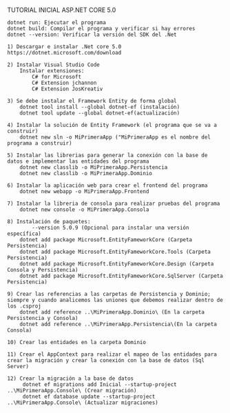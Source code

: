 TUTORIAL INICIAL ASP.NET CORE 5.0

    dotnet run: Ejecutar el programa
    dotnet build: Compilar el programa y verificar si hay errores
    dotnet --version: Verificar la versión del SDK del .Net

    1) Descargar e instalar .Net core 5.0 https://dotnet.microsoft.com/download

    2) Instalar Visual Studio Code
        Instalar extensiones:
            C# for Microsoft
            C# Extension jchannon
            C# Extension JosKreativ

    3) Se debe instalar el Framework Entity de forma global
        dotnet tool install --global dotnet-ef (instalación)
        dotnet tool update --global dotnet-ef(actualización)

    4) Instalar la solución de Entity Framework (el programa que se va a construir)
        dotnet new sln -o MiPrimeraApp ("MiPrimeraApp es el nombre del programa a construir)

    5) Instalar las librerias para generar la conexión con la base de datos e implementar las entidades del programa
        dotnet new classlib -o MiPrimeraApp.Persistencia
        dotnet new classlib -o MiPrimeraApp.Dominio

    6) Instalar la aplicación web para crear el frontend del programa
        dotnet new webapp -o MiPrimeraApp.Frontend

    7) Instalar la libreria de consola para realizar pruebas del programa
        dotnet new console -o MiPrimeraApp.Consola
    
    8) Instalación de paquetes:
            --version 5.0.9 (Opcional para instalar una versión específica)
        dotnet add package Microsoft.EntityFameworkCore (Carpeta Persistencia)
        dotnet add package Microsoft.EntityFameworkCore.Tools (Carpeta Persistencia)
        dotnet add package Microsoft.EntityFameworkCore.Design (Carpeta Consola y Persistencia)
        dotnet add package Microsoft.EntityFameworkCore.SqlServer (Carpeta Persistencia)
    
    9) Crear las referencias a las carpetas de Persistencia y Dominio; siempre y cuando analicemos las uniones que debemos realizar dentro de los .csproj
        dotnet add reference ..\MiPrimeraApp.Dominio\ (En la carpeta Persistencia y Consola)
        dotnet add reference ..\MiPrimeraApp.Persistencia\(En la carpeta Consola)

    10) Crear las entidades en la carpeta Dominio

    11) Crear el AppContext para realizar el mapeo de las entidades para crear la migración y crear la conexión con la base de datos (Sql Server)

    12) Crear la migración a la base de datos
         dotnet ef migrations add Inicial --startup-project ..\MiPrimeraApp.Console\ (Crear migración)
         dotnet ef database update --startup-project ..\MiPrimeraApp.Console\ (Actualizar migraciones)